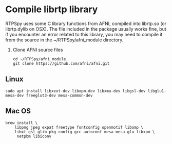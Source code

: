 # Compile librtp library
RTPSpy uses some C library functions from AFNI, compiled into librtp.so (or librtp.dylib on OSX). The file included in the package usually works fine, but if you encounter an error related to this library, you may need to compile it from the source in the ~/RTPSpy/afni_module directory.

1. Clone AFNI source files
   ```
   cd ~/RTPSpy/afni_module
   git clone https://github.com/afni/afni.git

## Linux
```
sudo apt install libxext-dev libxpm-dev libxmu-dev libgsl-dev libglu1-mesa-dev freeglut3-dev mesa-common-dev
```

## Mac OS
```
brew install \
    libpng jpeg expat freetype fontconfig openmotif libomp \
    libxt gsl glib pkg-config gcc autoconf mesa mesa-glu libxpm \
	 netpbm libiconv
```
